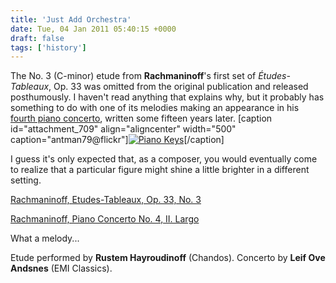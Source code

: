 ```yaml
---
title: 'Just Add Orchestra'
date: Tue, 04 Jan 2011 05:40:15 +0000
draft: false
tags: ['history']
---
```


The No. 3 (C-minor) etude from **Rachmaninoff**'s first set of _Études-Tableaux_, Op. 33 was omitted from the original publication and released posthumously. I haven't read anything that explains why, but it probably has something to do with one of its melodies making an appearance in his [fourth piano concerto](http://alexchao.com/2010/03/clarity-in-rachmaninoffs-fourth-concerto/ "Rachmaninoff, Piano Concerto No. 4"), written some fifteen years later. \[caption id="attachment\_709" align="aligncenter" width="500" caption="antman79@flickr"\][![Piano Keys](https://alexchao-blog-media.s3.amazonaws.com/2021/07/23234-keys.jpg "Piano Keys")](http://www.flickr.com/photos/52820034@N05/4925772877/)\[/caption\]

I guess it's only expected that, as a composer, you would eventually come to realize that a particular figure might shine a little brighter in a different setting.

[Rachmaninoff, Etudes-Tableaux, Op. 33, No. 3](https://alexchao-blog-media.s3.amazonaws.com/2021/07/43bc5-rachmaninoff-op33no3-melody.mp3)

[Rachmaninoff, Piano Concerto No. 4, II. Largo](https://alexchao-blog-media.s3.amazonaws.com/2021/07/e1892-rachmaninoff-concerto-4-ii-melody.mp3)

What a melody...

Etude performed by **Rustem Hayroudinoff** (Chandos). Concerto by **Leif Ove Andsnes** (EMI Classics).
